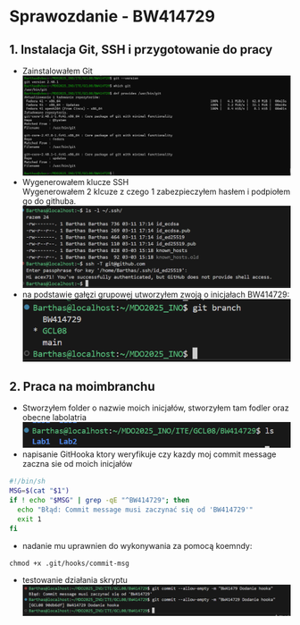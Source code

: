 # Sprawozdanie - BW414729
## 1. Instalacja Git, SSH i przygotowanie do pracy
- Zainstalowałem Git
![Test Git](Git.png)
- Wygenerowałem klucze SSH \
Wygenerowałem 2 klcuze z czego 1 zabezpieczyłem hasłem i podpiołem go do githuba.
![SSH](ssh.png)
- na podstawie gałęzi grupowej utworzyłem zwoją o inicjałach BW414729:
![BRANCHE](branche.png)
## 2. Praca na moimbranchu
- Stworzyłem folder o nazwie moich inicjałów, stworzyłem tam fodler oraz obecne labolatria 
![BRANCHE](folder.png)
- napisanie GitHooka ktory weryfikuje czy kazdy moj commit message zaczna sie od moich inicjałów

```sh
#!/bin/sh
MSG=$(cat "$1")
if ! echo "$MSG" | grep -qE "^BW414729"; then
  echo "Błąd: Commit message musi zaczynać się od 'BW414729'"
  exit 1
fi
```

- nadanie mu uprawnien do wykonywania za pomocą koemndy:
```
chmod +x .git/hooks/commit-msg
```
- testowanie działania skryptu
![BRANCHE](testhooka.png)